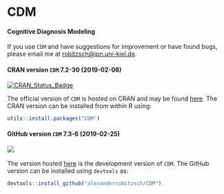 # CDM
#### Cognitive Diagnosis Modeling


If you use `CDM` and have suggestions for improvement or have found bugs, please email me at robitzsch@ipn.uni-kiel.de.

#### CRAN version `CDM` 7.2-30 (2019-02-08)


[![CRAN_Status_Badge](http://www.r-pkg.org/badges/version-last-release/CDM)](https://cran.r-project.org/package=CDM)
&#160;&#160;


The official version of `CDM` is hosted on CRAN and may be found [here](https://cran.r-project.org/package=CDM). 
The CRAN version can be installed from within R using:

```r
utils::install.packages("CDM")
```

#### GitHub version `CDM` 7.3-6 (2019-02-25)

[![](https://img.shields.io/badge/github%20version-7.3--6-orange.svg)](https://github.com/alexanderrobitzsch/CDM)&#160;&#160;

The version hosted [here](https://github.com/alexanderrobitzsch/CDM) is the development version of `CDM`. 
The GitHub version can be installed using `devtools` as:

```r
devtools::install_github("alexanderrobitzsch/CDM")
```

